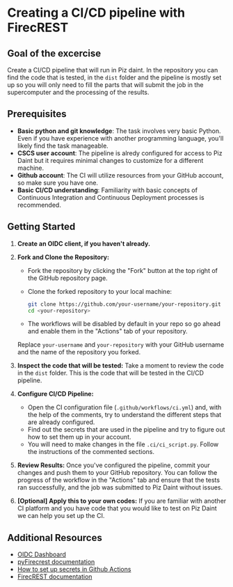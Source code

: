 # Creating a CI/CD pipeline with FirecREST

## Goal of the excercise

Create a CI/CD pipeline that will run in Piz daint.
In the repository you can find the code that is tested, in the `dist` folder and the pipeline is mostly set up so you will only need to fill the parts that will submit the job in the supercomputer and the processing of the results.

## Prerequisites

- **Basic python and git knowledge**: The task involves very basic Python.
Even if you have experience with another programming language, you'll likely find the task manageable.
- **CSCS user account**: The pipeline is alredy configured for access to Piz Daint but it requires minimal changes to customize for a different machine.
- **Github account**: The CI will utilize resources from your GitHub account, so make sure you have one.
- **Basic CI/CD understanding**: Familiarity with basic concepts of Continuous Integration and Continuous Deployment processes is recommended.

## Getting Started

1. **Create an OIDC client, if you haven't already.**

1. **Fork and Clone the Repository:**
     - Fork the repository by clicking the "Fork" button at the top right of the GitHub repository page.
    - Clone the forked repository to your local machine:

        ```bash
        git clone https://github.com/your-username/your-repository.git
        cd <your-repository>
        ```
    - The workflows will be disabled by default in your repo so go ahead and enable them in the "Actions" tab of your repository.

    Replace `your-username` and `your-repository` with your GitHub username and the name of the repository you forked.

1. **Inspect the code that will be tested:**
    Take a moment to review the code in the `dist` folder. This is the code that will be tested in the CI/CD pipeline.

    <!-- TODO! This can change until the course, depending on what we will end up testing. -->

1. **Configure CI/CD Pipeline:**
    - Open the CI configuration file (`.github/workflows/ci.yml`) and, with the help of the comments, try to understand the different steps that are already configured.
    - Find out the secrets that are used in the pipeline and try to figure out how to set them up in your account.
    - You will need to make changes in the file `.ci/ci_script.py`.
    Follow the instructions of the commented sections.

1. **Review Results:**
    Once you've configured the pipeline, commit your changes and push them to your GitHub repository.
    You can follow the progress of the workflow in the "Actions" tab and ensure that the tests ran successfully, and the job was submitted to Piz Daint without issues.

1. **[Optional] Apply this to your own codes:**
    If you are familiar with another CI platform and you have code that you would like to test on Piz Daint we can help you set up the CI.

## Additional Resources

- [OIDC Dashboard](https://oidc-dashboard-prod.cscs.ch/)
- [pyFirecrest documentation](https://pyfirecrest.readthedocs.io)
- [How to set up secrets in Github Actions](https://docs.github.com/en/actions/security-guides/using-secrets-in-github-actions)
- [FirecREST documentation](https://firecrest.readthedocs.io)
